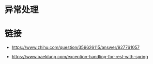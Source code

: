 # 异常处理

# 链接

- https://www.zhihu.com/question/359626115/answer/927761057

- https://www.baeldung.com/exception-handling-for-rest-with-spring
